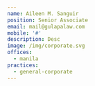 ```yaml
---
name: Aileen M. Sanguir
position: Senior Associate
email: mail@gulapalaw.com
mobile: '#'
description: Desc
image: /img/corporate.svg
offices:
  - manila
practices:
  - general-corporate
---
```

